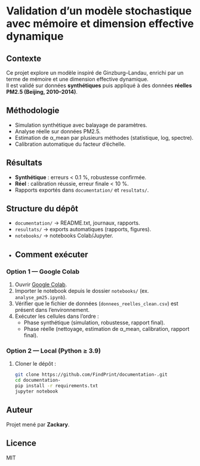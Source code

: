# Validation d’un modèle stochastique avec mémoire et dimension effective dynamique

## Contexte
Ce projet explore un modèle inspiré de Ginzburg–Landau, enrichi par un terme de mémoire et une dimension effective dynamique.  
Il est validé sur données **synthétiques** puis appliqué à des données **réelles PM2.5 (Beijing, 2010–2014)**.

## Méthodologie
- Simulation synthétique avec balayage de paramètres.  
- Analyse réelle sur données PM2.5.  
- Estimation de α_mean par plusieurs méthodes (statistique, log, spectre).  
- Calibration automatique du facteur d’échelle.  

## Résultats
- **Synthétique** : erreurs < 0.1 %, robustesse confirmée.  
- **Réel** : calibration réussie, erreur finale < 10 %.  
- Rapports exportés dans `documentation/` et `resultats/`.  

## Structure du dépôt
- `documentation/` → README.txt, journaux, rapports.  
- `resultats/` → exports automatiques (rapports, figures).  
- `notebooks/` → notebooks Colab/Jupyter.
- ## Comment exécuter

### Option 1 — Google Colab
1. Ouvrir [Google Colab](https://colab.research.google.com/).
2. Importer le notebook depuis le dossier `notebooks/` (ex. `analyse_pm25.ipynb`).
3. Vérifier que le fichier de données (`donnees_reelles_clean.csv`) est présent dans l’environnement.
4. Exécuter les cellules dans l’ordre :
   - Phase synthétique (simulation, robustesse, rapport final).
   - Phase réelle (nettoyage, estimation de α_mean, calibration, rapport final).

### Option 2 — Local (Python ≥ 3.9)
1. Cloner le dépôt :
   ```bash
   git clone https://github.com/FindPrint/documentation-.git
   cd documentation-
   pip install -r requirements.txt
   jupyter notebook
   

## Auteur
Projet mené par **Zackary**.  

## Licence
MIT
